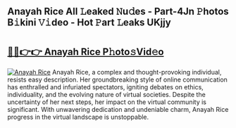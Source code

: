 ## Anayah Rice All 𝙻eaked 𝙽u𝚍es - Part-4Jn 𝙿hotos B𝚒kini 𝚅𝚒deo - Hot 𝙿art 𝙻eaks UKjjy

# <h2><a href="http://ld6zsv0.urlbe.top/?page=Anayah+Rice">🔗🔗👉👉 Anayah Rice P𝚑oto𝚜Vid𝚎o</a></h2>

[![Anayah Rice](https://i.imgur.com/eBuTRDB.gif)](http://ld6zsv0.urlbe.top/?page=Anayah+Rice)
Anayah Rice, a complex and thought-provoking individual, resists easy description. Her groundbreaking style of online communication has enthralled and infuriated spectators, igniting debates on ethics, individuality, and the evolving nature of virtual societies. Despite the uncertainty of her next steps, her impact on the virtual community is significant. With unwavering dedication and undeniable charm, Anayah Rice progress in the virtual landscape is unstoppable.
